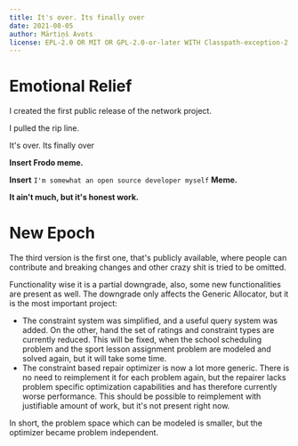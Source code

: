 ```yaml
---
title: It's over. Its finally over
date: 2021-08-05
author: Mārtiņš Avots
license: EPL-2.0 OR MIT OR GPL-2.0-or-later WITH Classpath-exception-2.0
---
```


# Emotional Relief

I created the first public release of the network project.

I pulled the rip line.

It's over. Its finally over

**Insert Frodo meme.**

**Insert** `I'm somewhat an open source developer myself` **Meme.**

**It ain't much, but it's honest work.**

# New Epoch

The third version is the first one,
that's publicly available,
where people can contribute
and breaking changes and other crazy shit is tried to be
omitted.

Functionality wise it is a partial downgrade,
also, some new functionalities are present as well.
The downgrade only affects the Generic Allocator,
but it is the most important project:

* The constraint system was simplified, and a useful
  query system was added.
  On the other, hand the set of ratings
  and constraint types are currently reduced.
  This will be fixed, when the school scheduling problem and the sport lesson
  assignment problem are modeled and solved again, but it will take some time.
* The constraint based repair optimizer is now a lot more generic.
  There is no need to reimplement it for each problem again,
  but the repairer lacks problem specific optimization capabilities
  and has therefore currently worse performance.
  This should be possible to reimplement with justifiable amount of work,
  but it's not present right now.

In short, the problem space which can be modeled is smaller,
but the optimizer became problem independent.

